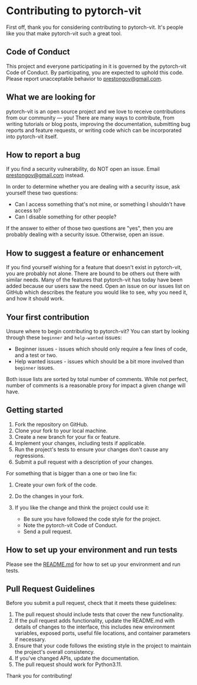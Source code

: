# Contributing to pytorch-vit

First off, thank you for considering contributing to pytorch-vit. It's people like you that make pytorch-vit such a great tool.

## Code of Conduct

This project and everyone participating in it is governed by the pytorch-vit Code of Conduct. By participating, you are expected to uphold this code. Please report unacceptable behavior to prestongov@gmail.com.

## What we are looking for

pytorch-vit is an open source project and we love to receive contributions from our community — you! There are many ways to contribute, from writing tutorials or blog posts, improving the documentation, submitting bug reports and feature requests, or writing code which can be incorporated into pytorch-vit itself.

## How to report a bug

If you find a security vulnerability, do NOT open an issue. Email prestongov@gmail.com instead.

In order to determine whether you are dealing with a security issue, ask yourself these two questions:

- Can I access something that's not mine, or something I shouldn't have access to?
- Can I disable something for other people?

If the answer to either of those two questions are "yes", then you are probably dealing with a security issue. Otherwise, open an issue.

## How to suggest a feature or enhancement

If you find yourself wishing for a feature that doesn't exist in pytorch-vit, you are probably not alone. There are bound to be others out there with similar needs. Many of the features that pytorch-vit has today have been added because our users saw the need. Open an issue on our issues list on GitHub which describes the feature you would like to see, why you need it, and how it should work.

## Your first contribution

Unsure where to begin contributing to pytorch-vit? You can start by looking through these `beginner` and `help-wanted` issues:

- Beginner issues - issues which should only require a few lines of code, and a test or two.
- Help wanted issues - issues which should be a bit more involved than `beginner` issues.

Both issue lists are sorted by total number of comments. While not perfect, number of comments is a reasonable proxy for impact a given change will have.

## Getting started

1. Fork the repository on GitHub.
2. Clone your fork to your local machine.
3. Create a new branch for your fix or feature.
4. Implement your changes, including tests if applicable.
5. Run the project's tests to ensure your changes don't cause any regressions.
6. Submit a pull request with a description of your changes.

For something that is bigger than a one or two line fix:

1. Create your own fork of the code.
2. Do the changes in your fork.
3. If you like the change and think the project could use it:

    * Be sure you have followed the code style for the project.
    * Note the pytorch-vit Code of Conduct.
    * Send a pull request.

## How to set up your environment and run tests

Please see the [README.md](README.md) for how to set up your environment and run tests.

## Pull Request Guidelines

Before you submit a pull request, check that it meets these guidelines:

1. The pull request should include tests that cover the new functionality.
2. If the pull request adds functionality, update the README.md with details of changes to the interface, this includes new environment variables, exposed ports, useful file locations, and container parameters if necessary.
3. Ensure that your code follows the existing style in the project to maintain the project's overall consistency.
4. If you've changed APIs, update the documentation.
5. The pull request should work for Python3.11.

Thank you for contributing!